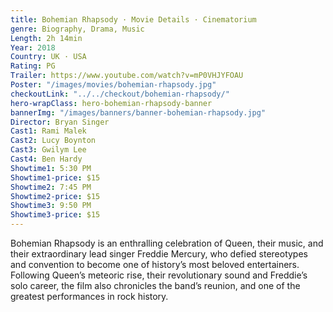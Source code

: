 ```yaml
---
title: Bohemian Rhapsody · Movie Details · Cinematorium
genre: Biography, Drama, Music
Length: 2h 14min
Year: 2018
Country: UK · USA
Rating: PG
Trailer: https://www.youtube.com/watch?v=mP0VHJYFOAU
Poster: "/images/movies/bohemian-rhapsody.jpg"
checkoutLink: "../../checkout/bohemian-rhapsody/"
hero-wrapClass: hero-bohemian-rhapsody-banner
bannerImg: "/images/banners/banner-bohemian-rhapsody.jpg"
Director: Bryan Singer
Cast1: Rami Malek
Cast2: Lucy Boynton
Cast3: Gwilym Lee
Cast4: Ben Hardy
Showtime1: 5:30 PM
Showtime1-price: $15
Showtime2: 7:45 PM
Showtime2-price: $15
Showtime3: 9:50 PM
Showtime3-price: $15
---
```

Bohemian Rhapsody is an enthralling celebration of Queen, their music, and their extraordinary lead singer Freddie Mercury, who defied stereotypes and convention to become one of history’s most beloved entertainers. Following Queen’s meteoric rise, their revolutionary sound and Freddie’s solo career, the film also chronicles the band’s reunion, and one of the greatest performances in rock history.
